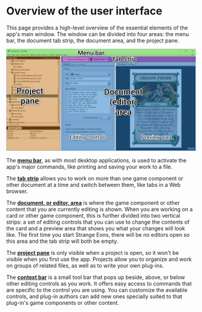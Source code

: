 # Overview of the user interface

This page provides a high-level overview of the essential elements of the app's main window. The window can be divided into four areas: the menu bar, the document tab strip, the document area, and the project pane.

![the main app window with the four basic areas labelled](images/window-tour.jpg)

The **[menu bar](um-ui-menu.md)**, as with most desktop applications, is used to activate the app's major commands, like printing and saving your work to a file.

The **[tab strip](um-ui-documents.md)** allows you to work on more than one game component or other document at a time and switch between them, like tabs in a Web browser.

The **[document, or editor, area](um-gc-intro.md)** is where the game component or other content that you are currently editing is shown. When you are working on a card or other game component, this is further divided into two vertical strips: a set of editing controls that you can use to change the contents of the card and a preview area that shows you what your changes will look like. The first time you start Strange Eons, there will be no editors open so this area and the tab strip will both be empty.

The **[project pane](um-proj-intro.md)** is only visible when a project is open, so it won't be visible when you first use the app. Projects allow you to organize and work on groups of related files, as well as to write your own plug-ins.

The **[context bar](um-ui-context-bar.md)** is a small tool bar that pops up beside, above, or below other editing controls as you work. It offers easy access to commands that are specific to the control you are using. You can customize the available controls, and plug-in authors can add new ones specially suited to that plug-in's game components or other content.
